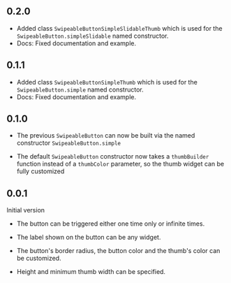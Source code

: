 ## 0.2.0

 * Added class `SwipeableButtonSimpleSlidableThumb` which is used for the
   `SwipeableButton.simpleSlidable` named constructor.
 * Docs: Fixed documentation and example.

## 0.1.1

* Added class `SwipeableButtonSimpleThumb` which is used for the
  `SwipeableButton.simple` named constructor.
* Docs: Fixed documentation and example.

## 0.1.0

* The previous `SwipeableButton` can now be built via the named constructor
  `SwipeableButton.simple`

* The default `SwipeableButton` constructor now takes a `thumbBuilder` function
  instead of a `thumbColor` parameter, so the thumb widget can be fully
  customized

## 0.0.1

Initial version

* The button can be triggered either one time only or infinite times.

* The label shown on the button can be any widget.

* The button's border radius, the button color and the thumb's color can be
  customized.

* Height and minimum thumb width can be specified.
